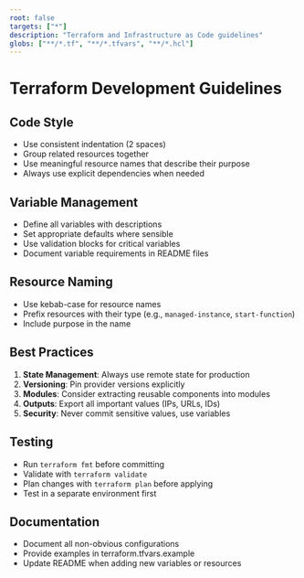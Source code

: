 ```yaml
---
root: false
targets: ["*"]
description: "Terraform and Infrastructure as Code guidelines"
globs: ["**/*.tf", "**/*.tfvars", "**/*.hcl"]
---
```


# Terraform Development Guidelines

## Code Style
- Use consistent indentation (2 spaces)
- Group related resources together
- Use meaningful resource names that describe their purpose
- Always use explicit dependencies when needed

## Variable Management
- Define all variables with descriptions
- Set appropriate defaults where sensible
- Use validation blocks for critical variables
- Document variable requirements in README files

## Resource Naming
- Use kebab-case for resource names
- Prefix resources with their type (e.g., `managed-instance`, `start-function`)
- Include purpose in the name

## Best Practices
1. **State Management**: Always use remote state for production
2. **Versioning**: Pin provider versions explicitly
3. **Modules**: Consider extracting reusable components into modules
4. **Outputs**: Export all important values (IPs, URLs, IDs)
5. **Security**: Never commit sensitive values, use variables

## Testing
- Run `terraform fmt` before committing
- Validate with `terraform validate`
- Plan changes with `terraform plan` before applying
- Test in a separate environment first

## Documentation
- Document all non-obvious configurations
- Provide examples in terraform.tfvars.example
- Update README when adding new variables or resources